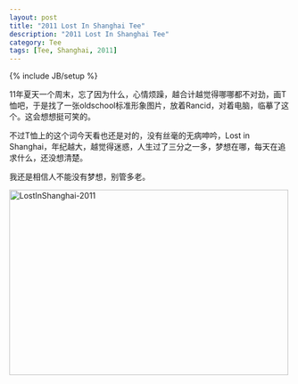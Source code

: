 ```yaml
---
layout: post
title: "2011 Lost In Shanghai Tee"
description: "2011 Lost In Shanghai Tee"
category: Tee
tags: [Tee, Shanghai, 2011]
---
```

{% include JB/setup %}

11年夏天一个周末，忘了因为什么，心情烦躁，越合计越觉得哪哪都不对劲，画T恤吧，于是找了一张oldschool标准形象图片，放着Rancid，对着电脑，临摹了这个。这会想想挺可笑的。

不过T恤上的这个词今天看也还是对的，没有丝毫的无病呻吟，Lost in Shanghai，年纪越大，越觉得迷惑，人生过了三分之一多，梦想在哪，每天在追求什么，还没想清楚。

我还是相信人不能没有梦想，别管多老。

<a href="http://www.flickr.com/photos/95186598@N08/8675292506/" title="Flickr 上 imyanbo 的 LostInShanghai-2011"><img src="http://farm9.staticflickr.com/8390/8675292506_7a77fb7eb4.jpg" width="500" height="333" alt="LostInShanghai-2011"></a>